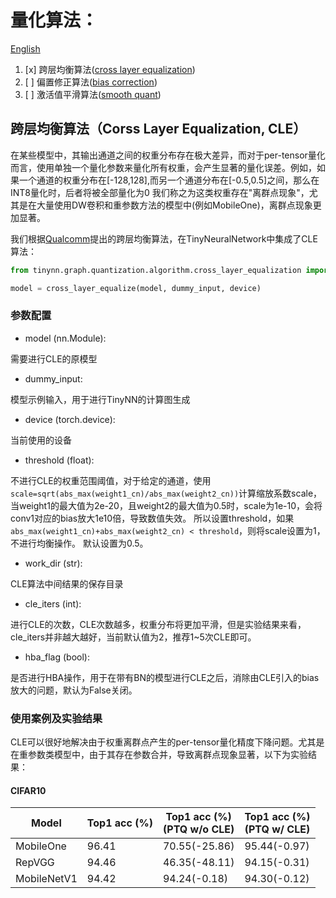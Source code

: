 # 量化算法：
[English](algorithm.md)
1. [x] 跨层均衡算法([cross layer equalization](https://arxiv.org/abs/1906.04721))
2. [ ] 偏置修正算法([bias correction](https://arxiv.org/abs/1906.04721))
3. [ ] 激活值平滑算法([smooth quant](https://arxiv.org/abs/2211.10438))

## 跨层均衡算法（Corss Layer Equalization, CLE）

在某些模型中，其输出通道之间的权重分布存在极大差异，而对于per-tensor量化而言，使用单独一个量化参数来量化所有权重，会产生显著的量化误差。例如，如果一个通道的权重分布在[-128,128],而另一个通道分布在[-0.5,0.5]之间，那么在INT8量化时，后者将被全部量化为0
我们称之为这类权重存在"离群点现象"，尤其是在大量使用DW卷积和重参数方法的模型中(例如MobileOne)，离群点现象更加显著。

我们根据[Qualcomm](https://arxiv.org/abs/1906.04721)提出的跨层均衡算法，在TinyNeuralNetwork中集成了CLE算法：
```python
from tinynn.graph.quantization.algorithm.cross_layer_equalization import cross_layer_equalize

model = cross_layer_equalize(model, dummy_input, device)
```

### 参数配置
* model (nn.Module):

需要进行CLE的原模型
* dummy_input:

模型示例输入，用于进行TinyNN的计算图生成
* device (torch.device):

当前使用的设备
* threshold (float):

不进行CLE的权重范围阈值，对于给定的通道，使用```scale=sqrt(abs_max(weight1_cn)/abs_max(weight2_cn))```计算缩放系数scale，
当weight1的最大值为2e-20，且weight2的最大值为0.5时，scale为1e-10，会将conv1对应的bias放大1e10倍，导致数值失效。
所以设置threshold，如果 ```abs_max(weight1_cn)+abs_max(weight2_cn) < threshold```，则将scale设置为1，不进行均衡操作。
默认设置为0.5。
* work_dir (str):

CLE算法中间结果的保存目录
* cle_iters  (int):

进行CLE的次数，CLE次数越多，权重分布将更加平滑，但是实验结果来看，cle_iters并非越大越好，当前默认值为2，推荐1~5次CLE即可。
* hba_flag (bool):

是否进行HBA操作，用于在带有BN的模型进行CLE之后，消除由CLE引入的bias放大的问题，默认为False关闭。

### 使用案例及实验结果
CLE可以很好地解决由于权重离群点产生的per-tensor量化精度下降问题。尤其是在重参数类模型中，由于其存在参数合并，导致离群点现象显著，以下为实验结果：
#### CIFAR10

| Model       | Top1 acc (%) | Top1 acc (%)<br/>(PTQ w/o CLE) | Top1 acc (%)<br/>(PTQ w/ CLE) |
|-------------|--------------|--------------------------------|-------------------------------|
| MobileOne   | 96.41        | 70.55(-25.86)                  | 95.44(-0.97)                  |
| RepVGG      | 94.46        | 46.35(-48.11)                  | 94.15(-0.31)                  |
| MobileNetV1 | 94.42        | 94.24(-0.18)                   | 94.30(-0.12)                  |
